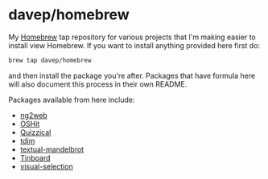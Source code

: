# davep/homebrew

My [Homebrew](https://brew.sh/) tap repository for various projects that I'm
making easier to install view Homebrew. If you want to install anything
provided here first do:

```sh
brew tap davep/homebrew
```

and then install the package you're after. Packages that have formula here
will also document this process in their own README.

Packages available from here include:

- [ng2web](https://github.com/davep/ng2web)
- [OSHit](https://github.com/davep/oshit)
- [Quizzical](https://github.com/davep/quizzical)
- [tdim](https://github.com/davep/tdim)
- [textual-mandelbrot](https://github.com/davep/textual-mandelbrot)
- [Tinboard](https://github.com/davep/tinboard)
- [visual-selection](https://github.com/davep/visual-selection)

[//]: # (README.md ends here)
